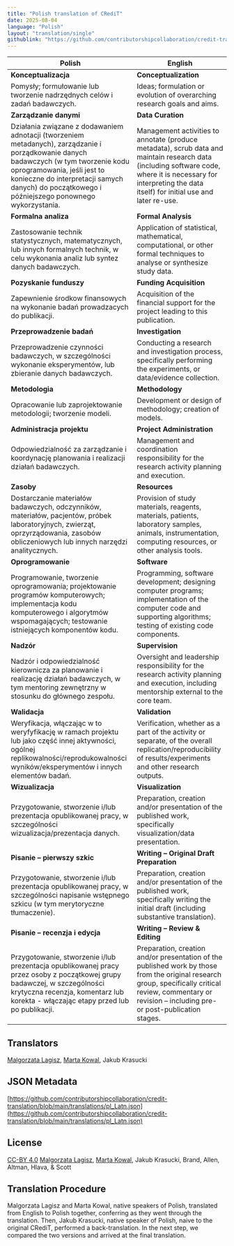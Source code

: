 ```yaml
---
title: "Polish translation of CRediT"
date: 2025-08-04
language: "Polish"
layout: "translation/single"
githublink: "https://github.com/contributorshipcollaboration/credit-translation/blob/main/translations/pl_Latn.json"
---
```


| Polish | English |
| --- | --- |
| **Konceptualizacja** | **Conceptualization** |
| Pomysły; formułowanie lub tworzenie nadrzędnych celów i zadań badawczych. | Ideas; formulation or evolution of overarching research goals and aims. |
| **Zarządzanie danymi** | **Data Curation** |
| Działania związane z dodawaniem adnotacji (tworzeniem metadanych), zarządzanie i porządkowanie danych badawczych (w tym tworzenie kodu oprogramowania, jeśli jest to konieczne do interpretacji samych danych) do początkowego i późniejszego ponownego wykorzystania. | Management activities to annotate (produce metadata), scrub data and maintain research data (including software code, where it is necessary for interpreting the data itself) for initial use and later re-use. |
| **Formalna analiza** | **Formal Analysis** |
| Zastosowanie technik statystycznych, matematycznych, lub innych formalnych technik, w celu wykonania analiz lub syntez danych badawczych. | Application of statistical, mathematical, computational, or other formal techniques to analyse or synthesize study data. |
| **Pozyskanie funduszy** | **Funding Acquisition** |
| Zapewnienie środkow finansowych na wykonanie badań prowadzacych do publikacji. | Acquisition of the financial support for the project leading to this publication. |
| **Przeprowadzenie badań** | **Investigation** |
| Przeprowadzenie czynności badawczych, w szczególności wykonanie eksperymentów, lub zbieranie danych badawczych. | Conducting a research and investigation process, specifically performing the experiments, or data/evidence collection. |
| **Metodologia** | **Methodology** |
| Opracowanie lub zaprojektowanie metodologii; tworzenie modeli. | Development or design of methodology; creation of models. |
| **Administracja projektu** | **Project Administration** |
| Odpowiedzialność za zarządzanie i koordynację planowania i realizacji działań badawczych. | Management and coordination responsibility for the research activity planning and execution. |
| **Zasoby** | **Resources** |
| Dostarczanie materiałów badawczych, odczynników, materiałów, pacjentów, próbek laboratoryjnych, zwierząt, oprzyrządowania, zasobów obliczeniowych lub innych narzędzi analitycznych. | Provision of study materials, reagents, materials, patients, laboratory samples, animals, instrumentation, computing resources, or other analysis tools. |
| **Oprogramowanie** | **Software** |
| Programowanie, tworzenie oprogramowania; projektowanie programów komputerowych; implementacja kodu komputerowego i algorytmów wspomagających; testowanie istniejących komponentów kodu. | Programming, software development; designing computer programs; implementation of the computer code and supporting algorithms; testing of existing code components. |
| **Nadzór** | **Supervision** |
| Nadzór i odpowiedzialność kierownicza za planowanie i realizację działań badawczych, w tym mentoring zewnętrzny w stosunku do głównego zespołu. | Oversight and leadership responsibility for the research activity planning and execution, including mentorship external to the core team. |
| **Walidacja** | **Validation** |
| Weryfikacja, włączając w to weryfyfikację w ramach projektu lub jako część innej aktywności, ogólnej replikowalności/reprodukowalności wyników/eksperymentów i innych elementów badań. | Verification, whether as a part of the activity or separate, of the overall replication/reproducibility of results/experiments and other research outputs. |
| **Wizualizacja** | **Visualization** |
| Przygotowanie, stworzenie i/lub prezentacja opublikowanej pracy, w szczególności wizualizacja/prezentacja danych. | Preparation, creation and/or presentation of the published work, specifically visualization/data presentation. |
| **Pisanie – pierwszy szkic** | **Writing – Original Draft Preparation** |
| Przygotowanie, stworzenie i/lub prezentacja opublikowanej pracy, w szczególności napisanie wstępnego szkicu (w tym merytoryczne tłumaczenie). | Preparation, creation and/or presentation of the published work, specifically writing the initial draft (including substantive translation). |
| **Pisanie – recenzja i edycja** | **Writing – Review & Editing** |
| Przygotowanie, stworzenie i/lub prezentacja opublikowanej pracy przez osoby z początkowej grupy badawczej, w szczególności krytyczna recenzja, komentarz lub korekta - włączając etapy przed lub po publikacji. | Preparation, creation and/or presentation of the published work by those from the original research group, specifically critical review, commentary or revision – including pre- or post-publication stages. |

## Translators

[Malgorzata  Lagisz](https://orcid.org/https://orcid.org/0000-0002-3993-6127), [Marta  Kowal](https://orcid.org/https://orcid.org/0000-0001-9050-1471), Jakub  Krasucki

## JSON Metadata

[https://github.com/contributorshipcollaboration/credit-translation/blob/main/translations/pl_Latn.json](https://github.com/contributorshipcollaboration/credit-translation/blob/main/translations/pl_Latn.json)

## License

[CC-BY 4.0](https://creativecommons.org/licenses/by/4.0/) [Malgorzata  Lagisz](https://orcid.org/https://orcid.org/0000-0002-3993-6127), [Marta  Kowal](https://orcid.org/https://orcid.org/0000-0001-9050-1471), Jakub  Krasucki, Brand, Allen, Altman, Hlava, & Scott

## Translation Procedure

Malgorzata Lagisz and Marta Kowal, native speakers of Polish, translated from English to Polish together, conferring as they went through the translation. Then, Jakub Krasucki, native speaker of Polish, naive to the original CRediT, performed a back-translation. In the next step, we compared the two versions and arrived at the final translation.